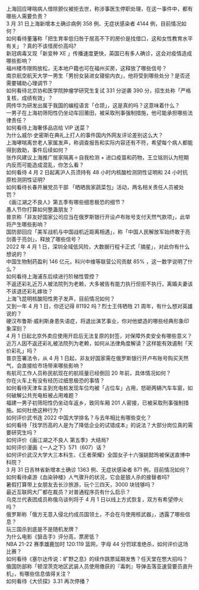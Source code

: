 上海回应哮喘病人借除颤仪被拒去世，称涉事医生停职处理，在这一事件中，都有哪些人需要负责？  
3 月 31 日上海新增本土确诊病例 358 例、无症状感染者 4144 例，目前情况如何？  
如何看待董藩称「把生育率低归咎于居高不下的房价是找借口，这和女性教育水平有关」？真的不该怪房价高吗?  
新冠病毒又现「新变种 XE 」传播速度更快，英国已有多人确诊，这会对疫情造成哪些影响？  
福州楼市限购放松，无本地户籍也可在福州买房，这释放了哪些信号？  
南京航空航天大学一男生「男扮女装进女寝偷内衣」，他将受到哪些处分？是否还需要辅助心理调节？  
如何看待北京协和医学院肿瘤学研究生复试 331 分逆袭 390 分，招生处称「严格复核，成绩有效」？  
网传华为研发出属于我国的编程语言「仓颉」，这是真的吗？这意味着什么？  
一男子在上海初筛阳性仍坐动车回莆田，被采取刑事强制措施，他可能承担哪些法律责任？  
如何看待上海奢侈品店给 VIP 送菜？  
为什么威尔·史密斯在典礼上打人的事件国内外网友评论差别这么大？  
上海哮喘离世老人家属发声，称调查报告和实际内容还有不符，希望每个病人都能得到救助，事件后续如何？  
张作风建议上海推广居家隔离＋自我检测 + 进口疫苗和药物，王立铭则认为短期内反而可能造成混乱，你怎么看？  
如何看待 4 月 2 日起离沪人员须持有 48 小时内核酸检测阴性证明和 24 小时抗原检测阴性证明?  
如何看待长春开展党员干部 「晒晒我家蔬菜包」活动，两名相关责任人员被处罚？  
《画江湖之不良人》第五季有哪些细思极恐的细节？  
愚人节你打算如何整蛊朋友？  
普京称「非友好国家公司应当在俄罗斯银行开设卢布账号支付天然气款项」，此举将产生哪些影响？  
国防部回应「美军战机与中国战机近距离相遇」，称「中国人民解放军始终敢于亮剑善于亮剑」，释放了哪些信号？  
2022 年 4 月 1 日，深圳全域低风险，大数据行程卡正式「摘星」，对此你有什么想说的？  
中国生物制药盈利 146 亿元，科兴中维等联营公司贡献 85% ，这一数字说明了什么？  
如何看待上海浦东后续进行阶梯性管控？  
不返还彩礼近万人被法院列为老赖，大多被告有能力执行但拒不执行，离婚夫妻该不该退还彩礼嫁妆？  
上海飞昆明核酸阳性男子发声，目前情况如何？  
又到一年 4 月 1 日，你还记得 81192 吗？烈士王伟牺牲 21 周年，有什么想对英雄说的？  
硬汉布鲁斯·威利斯身患失语症，将退出演艺事业，你对他塑造的哪些经典形象印象深刻？  
4 月 1 日起北京外卖应使用开启后无法复原的封签，对保障外卖安全有哪些意义？  
近万人因不返还彩礼被法院列为老赖，如何从法律角度解读？这样能有效遏制「天价彩礼」吗？  
普京签署法令，从 4 月 1 日起，非友好国家需在俄罗斯银行开卢布账号购买天然气，会直接给市场带来哪些影响？  
有航司工作人员称民航现在的航班量已经倒回 20 年前，具体情况如何？  
你在火车上有没有经历过细思极恐的事情？  
如何看待天津车主到充电桩发现车位均被「占位车」占用，怒砸两辆汽车车窗，如何破解公共充电桩被占用难题？  
福建一男子初筛阳性仍坐动车返乡，致同车厢 201 人密接，已被采取刑事强制措施。如何杜绝这种行为？  
如何评价武书连 2022 中国大学排名？与去年相比有哪些变化？  
如何看待「找学历高的人是为了降低企业的试错成本」的说法？大部分岗位真的需要研究生吗？  
如何评价《画江湖之不良人 第五季》大结局?  
如何评价漫画《一人之下》571（607）话？  
如何评价武汉大学大三本科生、《王者荣耀》全国女子十六强姚懿玲被保送直博中科院？  
3 月 31 日吉林省新增本土确诊 1363 例、无症状感染者 871 例，目前情况如何？  
如何看待桌游《血染钟楼》人气骤升的状况，它会是狼人杀的接替者吗?  
暑假打算带上女朋友去长沙旅游，玩个三四天，3000 块钱够吗？  
最近互联网大厂都在裁员？对普通程序员有什么启示？  
乌克兰代表团成员称俄乌谈判将于 4 月 1 日以线上方式恢复，双方有希望停火吗？  
俄罗斯称「俄方无意入侵北约成员国领土，不会在乌使用核武器」，透露了哪些信息？  
玩三国杀到底是不是随机发牌？  
为什么电影《狙击手》评分高，票房低？  
NBA 21-22 赛季雄鹿加时 120:119 篮网，字母 44 分罚球准绝杀，如何评价这场比赛？  
如何看待《塞尔达传说：旷野之息》的续作跳票延期发售？任天堂在憋大招吗？  
俄国防部称「顿涅茨克地区武装人员使用缴获的『毒刺』导弹击落亚速营要员直升机」，有哪些信息值得关注？  
如何看待《大侦探》3.31 再次停播？  

